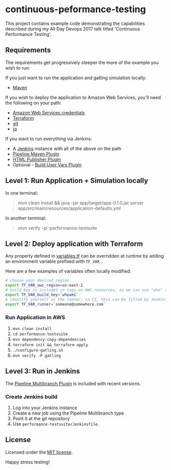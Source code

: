 # continuous-peformance-testing

This project contains example code demonstrating the capabilities described during my All Day Devops 2017 talk
titled 'Continuous Performance Testing'.

## Requirements

The requirements get progressively steeper the more of the example you wish to run:

If you just want to run the application and gatling simulation locally:

* [Maven](https://maven.apache.org/)

If you wish to deploy the application to Amazon Web Services, you'll need the following on your path:

* [Amazon Web Services credentials](http://docs.aws.amazon.com/cli/latest/userguide/cli-chap-getting-started.html)
* [Terraform](https://www.terraform.io/)
* [git](https://git-scm.com/)
* [jq](https://stedolan.github.io/jq/)

If you want to run everything via Jenkins:

* A [Jenkins](https://jenkins.io/) instance with all of the above on the path
* [Pipeline Maven Plugin](https://wiki.jenkins.io/display/JENKINS/Pipeline+Maven+Plugin)
* [HTML Publisher Plugin](https://wiki.jenkins.io/display/JENKINS/HTML+Publisher+Plugin)
* Optional - [Build User Vars Plugin](https://wiki.jenkins-ci.org/display/JENKINS/Build+User+Vars+Plugin)

## Level 1: Run Application + Simulation locally

In one terminal:

> mvn clean install && java -jar app/target/app-0.1.0.jar server app/src/main/resources/application-defaults.yml

In another terminal:

> mvn verify -pl :performance-testsuite

## Level 2: Deploy application with Terraform

Any property defined in [variables.tf](variables.tf) can be overridden at runtime by adding an environment variable 
prefixed with `TF_VAR_`.

Here are a few examples of variables often locally modified:

```bash
# choose your desired region
export TF_VAR_aws_region=us-east-2
# build_key is included in tags on AWS resources, so we can see "who" (self identified) created them
export TF_VAR_build_key=`whoami`
# identify yourself as the runner; in CI, this can be filled by Jenkins or the developer's email address
export TF_VAR_runner=`someone@somewhere.com`
```

### Run Application in AWS

1. `mvn clean install`
2. `cd performance-testsuite`
3. `mvn dependency:copy-dependencies`
4. `terraform init && terraform apply`
5. `./configure-gatling.sh`
7. `mvn verify -P gatling`

## Level 3: Run in Jenkins

The [Pipeline Multibranch Plugin](https://wiki.jenkins.io/display/JENKINS/Pipeline+Multibranch+Plugin) is included with
recent versions. 

### Create Jenkins build

1. Log into your Jenkins instance
2. Create a new job using the Pipeline Multibranch type
3. Point it at the git repository
4. Use `performance-testsuite/Jenkinsfile`.

## License

Licensed under the [MIT license](https://opensource.org/licenses/MIT).

Happy stress testing!
